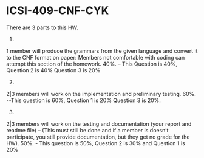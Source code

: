 # ICSI-409-CNF-CYK

There are 3 parts to this HW.

1.

1 member will produce the grammars from the given language and convert it to the CNF
format on paper: Members not comfortable with coding can attempt this section of the
homework. 40%. – This Question is 40%, Question 2 is 40% Question 3 is 20%

2. 

2|3 members will work on the implementation and preliminary testing. 60%. --This
question is 60%, Question 1 is 20% Question 3 is 20%.

3. 

2|3 members will work on the testing and documentation (your report and readme file) –
(This must still be done and if a member is doesn’t participate, you still provide
documentation, but they get no grade for the HW). 50%. - This question is 50%,
Question 2 is 30% and Question 1 is 20%
